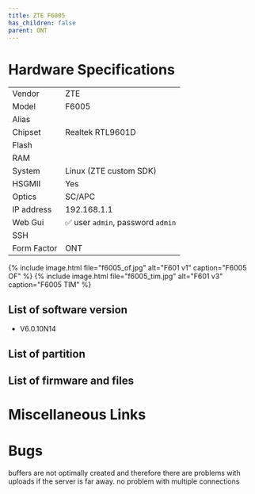 ```yaml
---
title: ZTE F6005 
has_children: false
parent: ONT
---
```


# Hardware Specifications

|             |                                   |
| ----------- | --------------------------------- |
| Vendor      | ZTE                               |
| Model       | F6005                             |
| Alias       |                                   |
| Chipset     | Realtek RTL9601D                  |
| Flash       |                                   |
| RAM         |                                   |
| System      | Linux (ZTE custom SDK)            |
| HSGMII      | Yes                               |
| Optics      | SC/APC                            |
| IP address  | 192.168.1.1                       |
| Web Gui     | ✅ user `admin`, password `admin` |
| SSH         |                                   |
| Form Factor | ONT                               |

{% include image.html file="f6005_of.jpg" alt="F601 v1" caption="F6005 OF" %}
{% include image.html file="f6005_tim.jpg" alt="F601 v3" caption="F6005 TIM" %}


## List of software version
- V6.0.10N14

## List of partition
## List of firmware and files
# Miscellaneous Links

# Bugs

buffers are not optimally created and therefore there are problems with uploads if the server is far away. no problem with multiple connections
